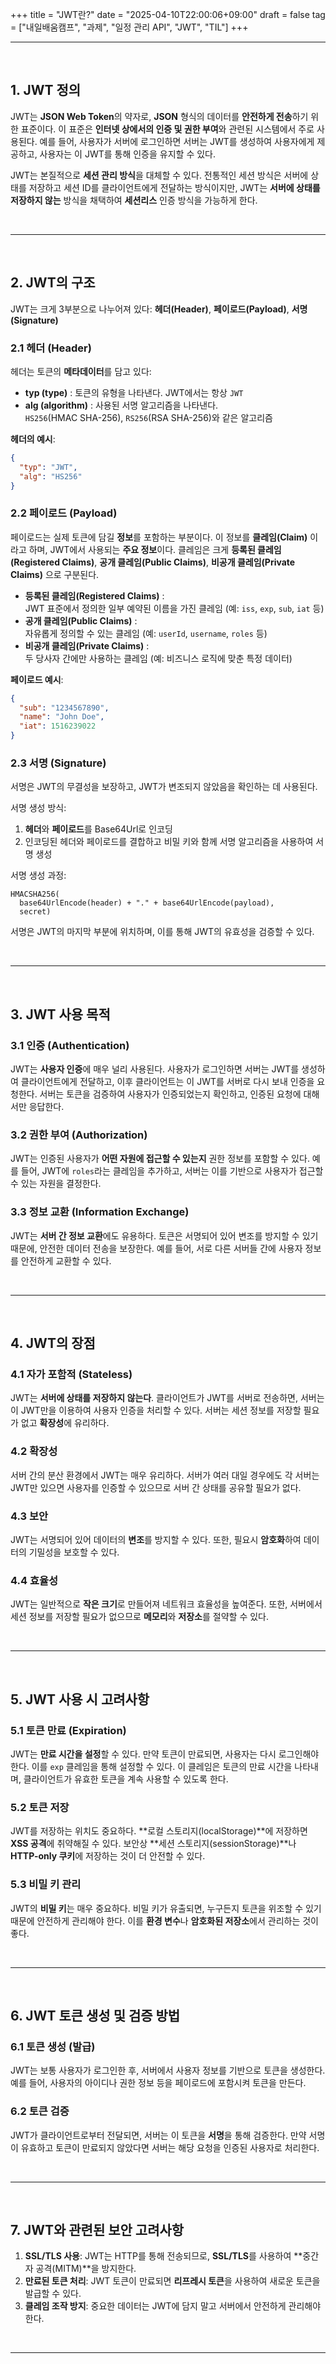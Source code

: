 +++
title = "JWT란?"
date = "2025-04-10T22:00:06+09:00"
draft = false
tag = ["내일배움캠프", "과제", "일정 관리 API", "JWT", "TIL"]
+++

<hr>
<br>

## 1. JWT 정의

JWT는 **JSON Web Token**의 약자로, **JSON** 형식의 데이터를 **안전하게 전송**하기 위한 표준이다. 이 표준은 **인터넷 상에서의 인증 및 권한 부여**와 관련된 시스템에서 주로 사용된다. 예를 들어, 사용자가 서버에 로그인하면 서버는 JWT를 생성하여 사용자에게 제공하고, 사용자는 이 JWT를 통해 인증을 유지할 수 있다.  

JWT는 본질적으로 **세션 관리 방식**을 대체할 수 있다. 전통적인 세션 방식은 서버에 상태를 저장하고 세션 ID를 클라이언트에게 전달하는 방식이지만, JWT는 **서버에 상태를 저장하지 않는** 방식을 채택하여 **세션리스** 인증 방식을 가능하게 한다.

<br>
<hr>
<br>

## 2. JWT의 구조

JWT는 크게 3부분으로 나누어져 있다: **헤더(Header)**, **페이로드(Payload)**, **서명(Signature)**

### 2.1 헤더 (Header)

헤더는 토큰의 **메타데이터**를 담고 있다:  

- **typ (type)** : 토큰의 유형을 나타낸다. JWT에서는 항상 `JWT`
- **alg (algorithm)** : 사용된 서명 알고리즘을 나타낸다.  
  `HS256`(HMAC SHA-256), `RS256`(RSA SHA-256)와 같은 알고리즘  

**헤더의 예시**:  
```json
{
  "typ": "JWT",
  "alg": "HS256"
}
```

### 2.2 페이로드 (Payload)

페이로드는 실제 토큰에 담길 **정보**를 포함하는 부분이다. 이 정보를 **클레임(Claim)** 이라고 하며, JWT에서 사용되는 **주요 정보**이다. 클레임은 크게 **등록된 클레임(Registered Claims)**, **공개 클레임(Public Claims)**, **비공개 클레임(Private Claims)** 으로 구분된다.

- **등록된 클레임(Registered Claims)** :  
  JWT 표준에서 정의한 일부 예약된 이름을 가진 클레임 (예: `iss`, `exp`, `sub`, `iat` 등)
- **공개 클레임(Public Claims)** :  
  자유롭게 정의할 수 있는 클레임 (예: `userId`, `username`, `roles` 등)
- **비공개 클레임(Private Claims)** :  
  두 당사자 간에만 사용하는 클레임 (예: 비즈니스 로직에 맞춘 특정 데이터)

**페이로드 예시**:
```json
{
  "sub": "1234567890",
  "name": "John Doe",
  "iat": 1516239022
}
```

### 2.3 서명 (Signature)

서명은 JWT의 무결성을 보장하고, JWT가 변조되지 않았음을 확인하는 데 사용된다.  

서명 생성 방식:  
1. **헤더**와 **페이로드**를 Base64Url로 인코딩
2. 인코딩된 헤더와 페이로드를 결합하고 비밀 키와 함께 서명 알고리즘을 사용하여 서명 생성

서명 생성 과정:  
```
HMACSHA256(
  base64UrlEncode(header) + "." + base64UrlEncode(payload),
  secret)
```

서명은 JWT의 마지막 부분에 위치하며, 이를 통해 JWT의 유효성을 검증할 수 있다.

<br>
<hr>
<br>

## 3. JWT 사용 목적

### 3.1 인증 (Authentication)
JWT는 **사용자 인증**에 매우 널리 사용된다. 사용자가 로그인하면 서버는 JWT를 생성하여 클라이언트에게 전달하고, 이후 클라이언트는 이 JWT를 서버로 다시 보내 인증을 요청한다. 서버는 토큰을 검증하여 사용자가 인증되었는지 확인하고, 인증된 요청에 대해서만 응답한다.

### 3.2 권한 부여 (Authorization)
JWT는 인증된 사용자가 **어떤 자원에 접근할 수 있는지** 권한 정보를 포함할 수 있다. 예를 들어, JWT에 `roles`라는 클레임을 추가하고, 서버는 이를 기반으로 사용자가 접근할 수 있는 자원을 결정한다.

### 3.3 정보 교환 (Information Exchange)
JWT는 **서버 간 정보 교환**에도 유용하다. 토큰은 서명되어 있어 변조를 방지할 수 있기 때문에, 안전한 데이터 전송을 보장한다. 예를 들어, 서로 다른 서버들 간에 사용자 정보를 안전하게 교환할 수 있다.

<br>
<hr>
<br>

## 4. JWT의 장점

### 4.1 자가 포함적 (Stateless)
JWT는 **서버에 상태를 저장하지 않는다**. 클라이언트가 JWT를 서버로 전송하면, 서버는 이 JWT만을 이용하여 사용자 인증을 처리할 수 있다. 서버는 세션 정보를 저장할 필요가 없고 **확장성**에 유리하다.

### 4.2 확장성
서버 간의 분산 환경에서 JWT는 매우 유리하다. 서버가 여러 대일 경우에도 각 서버는 JWT만 있으면 사용자를 인증할 수 있으므로 서버 간 상태를 공유할 필요가 없다.

### 4.3 보안
JWT는 서명되어 있어 데이터의 **변조**를 방지할 수 있다. 또한, 필요시 **암호화**하여 데이터의 기밀성을 보호할 수 있다.

### 4.4 효율성
JWT는 일반적으로 **작은 크기**로 만들어져 네트워크 효율성을 높여준다. 또한, 서버에서 세션 정보를 저장할 필요가 없으므로 **메모리**와 **저장소**를 절약할 수 있다.

<br>
<hr>
<br>

## 5. JWT 사용 시 고려사항

### 5.1 토큰 만료 (Expiration)
JWT는 **만료 시간을 설정**할 수 있다. 만약 토큰이 만료되면, 사용자는 다시 로그인해야 한다. 이를 `exp` 클레임을 통해 설정할 수 있다. 이 클레임은 토큰의 만료 시간을 나타내며, 클라이언트가 유효한 토큰을 계속 사용할 수 있도록 한다.

### 5.2 토큰 저장
JWT를 저장하는 위치도 중요하다. **로컬 스토리지(localStorage)**에 저장하면 **XSS 공격**에 취약해질 수 있다. 보안상 **세션 스토리지(sessionStorage)**나 **HTTP-only 쿠키**에 저장하는 것이 더 안전할 수 있다.

### 5.3 비밀 키 관리
JWT의 **비밀 키**는 매우 중요하다. 비밀 키가 유출되면, 누구든지 토큰을 위조할 수 있기 때문에 안전하게 관리해야 한다. 이를 **환경 변수**나 **암호화된 저장소**에서 관리하는 것이 좋다.

<br>
<hr>
<br>

## 6. JWT 토큰 생성 및 검증 방법

### 6.1 토큰 생성 (발급)
JWT는 보통 사용자가 로그인한 후, 서버에서 사용자 정보를 기반으로 토큰을 생성한다. 예를 들어, 사용자의 아이디나 권한 정보 등을 페이로드에 포함시켜 토큰을 만든다.

### 6.2 토큰 검증
JWT가 클라이언트로부터 전달되면, 서버는 이 토큰을 **서명**을 통해 검증한다. 만약 서명이 유효하고 토큰이 만료되지 않았다면 서버는 해당 요청을 인증된 사용자로 처리한다.

<br>
<hr>
<br>

## 7. JWT와 관련된 보안 고려사항

1. **SSL/TLS 사용**: JWT는 HTTP를 통해 전송되므로, **SSL/TLS**를 사용하여 **중간자 공격(MITM)**을 방지한다.
2. **만료된 토큰 처리**: JWT 토큰이 만료되면 **리프레시 토큰**을 사용하여 새로운 토큰을 발급할 수 있다.
3. **클레임 조작 방지**: 중요한 데이터는 JWT에 담지 말고 서버에서 안전하게 관리해야 한다.

<br>
<hr>